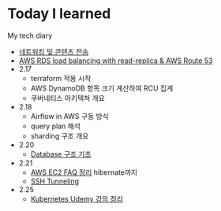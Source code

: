 # Today I learned

My tech diary

- [네트워킹 및 콘텐츠 전송](https://www.notion.so/fa539b8eb84a41a0bd8aab47dfe2e6ba)
- [AWS RDS load balancing with read-replica & AWS Route 53](https://www.notion.so/AWS-RDS-load-balancing-with-read-replica-AWS-Route-53-5ab682f1138e4ba29e36322db1f68a6c)
- 2.17
  - terraform 적용 시작 
  - AWS DynamoDB 항목 크기 계산하여 RCU 집계 
  - 쿠버네티스 아키텍쳐 개요
- 2.18 
  - Airflow in AWS 구동 방식 
  - query plan 해석 
  - sharding 구조 개요
- 2.20 
  - [Database 구조 기초](https://www.notion.so/Database-34be031742d54c0897d671da198cdd62)
- 2.21
  - [AWS EC2 FAQ 정리](https://www.notion.so/059be967400449d685df6dd690263574) hibernate까지
  - [SSH Tunneling](https://www.notion.so/SSH-Tunneling-74e25afe877647b68422c0202935b0ff)
- 2.25
  - [Kubernetes Udemy 강의 정리](https://www.notion.so/Overview-d5fc03e64ed745088945aeebb6bb3fcb)
